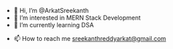 - 👋 Hi, I’m @ArkatSreekanth
- 👀 I’m interested in MERN Stack Development
- 🌱 I’m currently learning DSA
<!-- 💞️ I’m looking to collaborate on ... -->
- 📫 How to reach me sreekanthreddyarkat@gmail.com

<!-- - 😄 Pronouns: 
- ⚡ Fun fact: ... -->

<!---
ArkatSreekanth/ArkatSreekanth is a ✨ special ✨ repository because its `README.md` (this file) appears on your GitHub profile.
You can click the Preview link to take a look at your changes.
--->
